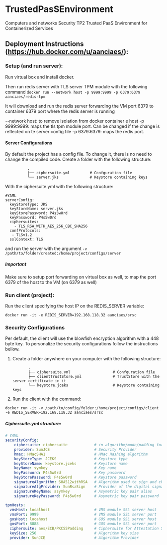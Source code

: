 # TrustedPasSEnvironment
Computers and networks Security TP2 Trusted PaaS Environment for Containerized Services


## Deployment Instructions (https://hub.docker.com/u/aanciaes/):

### Setup (and run server):

Run virtual box and install docker.

Then run redis server with TLS server TPM module with the following command ```docker run --network host -p 9999:9999 -p 6379:6379 aanciaes/redis-tpm```

It will download and run the redis server forwarding the VM port 6379 to container 6379 port where the redis server is running

--network host: to remove isolation from docker container e host
-p 9999:9999: maps the tls tpm module port. Can be changed if the change is reflected on te server config file
-p 6379:6379: maps the redis port.

#### Server Configurations

By default the project has a config file. To change it, there is no need to change the compiled code.
Create a folder with the following structure:

              .
              ├── ciphersuite.yml         # Confguration file
              └── server.jks              # Keystore containing keys  
              
With the ciphersuite.yml with the following structure:

```
#YAML
serverConfig:
  keyStoreType: JKS
  keyStoreName: server.jks
  keyStorePassword: P4s5w0rd
  keyPassword: P4s5w0rd
  ciphersuites:
    - TLS_RSA_WITH_AES_256_CBC_SHA256
  confProtocols:
   - TLSv1.2
  sslContext: TLS
```

and run the server with the argument ````-v /path/to/folder/created:/home/project/configs/server````

##### Important
Make sure to setup port forwarding on virtual box as well, to map the port 6379 of the host to the VM (on 6379 as well)

### Run client (project):

Run the client specifying the host IP on the REDIS_SERVER variable:

``docker run -it -e REDIS_SERVER=192.168.118.32 aanciaes/srsc``

### Security Configurations

Per default, the client will use the blowfish encryption algorithm with a 448 byte key.
To personalize the security configurations follow the instructions bellow.

1. Create a folder anywhere on your computer with the following structure:
   
              .
              ├── ciphersuite.yml                   # Confguration file
              ├── clientTrustStore.yml              # TrustStore with the server certificate in it
              └── keystore.jceks                    # Keystore containing keys              

2. Run the client with the command:

````docker run -it -v /path/to/config/folder:/home/project/configs/client -e REDIS_SERVER=192.168.118.32 aanciaes/srsc````

##### Ciphersuite.yml structure:

``` yaml
# YAML
securityConfig:
    ciphersuite: ciphersuite            # in algorithm/mode/padding format example: (blowfish/ECB/PKCS5Padding)
    provider: SunJCE                    # Security Provider
    hmac: HMacSHA1                      # HMac Hashing algorithm
    keyStoreType: JCEKS                 # Keystore type
    keyStoreName: keystore.jceks        # Keystore name
    keyName: symkey                     # Key name
    keyPassword: P4s5w0rd               # Key password
    keyStorePassword: P4s5w0rd          # Keystore password
    signatureAlgorithm: SHA512withRSA   # Algorithm used to sign and check authenticity
    signatureAlgProvider: SunRsaSign    # Provider of the digital signature algorithm
    signatureKeyName: asymkey           # Asymetric key pair alias
    signatureKeyPassword: P4s5w0rd      # Asymetric key pair password
    
tpmHosts:
  vmsHost: localhost                    # VMS module SSL server host
  vmsPort: 9999                         # VMS module SSL server port
  gosHost: locahost                     # GOS module SSL server host
  gosPort: 8888                         # GOS module SSL server port
  ciphersuite: aes/ECB/PKCS5Padding     # Ciphersuite for Attestation Status encryptiom
  keySize: 256                          # Algorithm key size
  provider: SunJCE                      # Algorithm Provider
```
